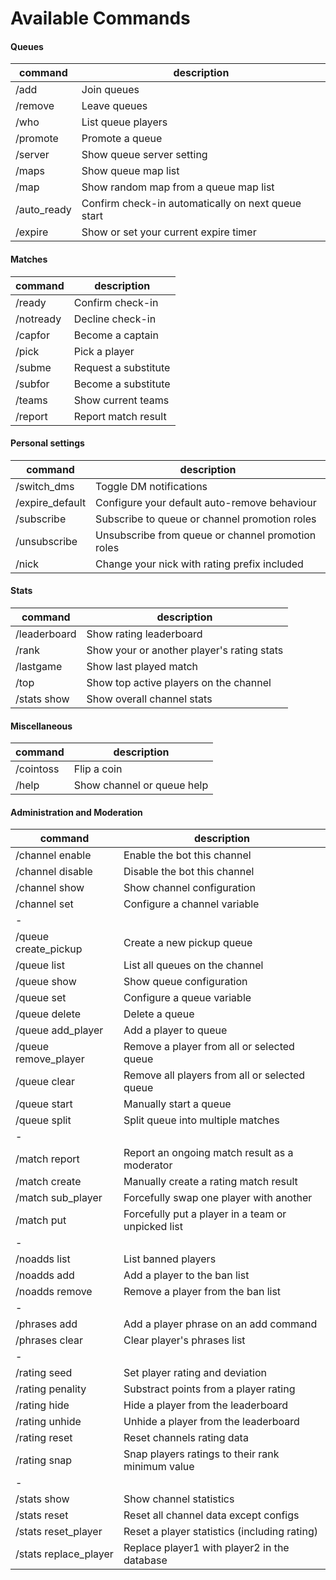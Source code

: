 # Available Commands

#### Queues
| command               | description                                             |
|-----------------------|---------------------------------------------------------|
| /add                  | Join queues                                             |
| /remove               | Leave queues                                            |
| /who                  | List queue players                                      |
| /promote              | Promote a queue                                         |
| /server               | Show queue server setting                               |
| /maps                 | Show queue map list                                     |
| /map                  | Show random map from a queue map list                   |
| /auto_ready           | Confirm check-in automatically on next queue start      |
| /expire               | Show or set your current expire timer                   |

#### Matches
| command               | description                                             |
|-----------------------|---------------------------------------------------------|
| /ready                | Confirm check-in                                        |
| /notready             | Decline check-in                                        |
| /capfor               | Become a captain                                        |
| /pick                 | Pick a player                                           |
| /subme                | Request a substitute                                    |
| /subfor               | Become a substitute                                     |
| /teams                | Show current teams                                      |
| /report               | Report match result                                     |

#### Personal settings
| command               | description                                             |
|-----------------------|---------------------------------------------------------|
| /switch_dms           | Toggle DM notifications                                 |
| /expire_default       | Configure your default auto-remove behaviour            |
| /subscribe            | Subscribe to queue or channel promotion roles           |
| /unsubscribe          | Unsubscribe from queue or channel promotion roles       |
| /nick                 | Change your nick with rating prefix included            |

#### Stats
| command               | description                                             |
|-----------------------|---------------------------------------------------------|
| /leaderboard          | Show rating leaderboard                                 |
| /rank                 | Show your or another player's rating stats              |
| /lastgame             | Show last played match                                  |
| /top                  | Show top active players on the channel                  |
| /stats show           | Show overall channel stats                              |

#### Miscellaneous
| command               | description                                             |
|-----------------------|---------------------------------------------------------|
| /cointoss             | Flip a coin                                             |
| /help                 | Show channel or queue help                              |

#### Administration and Moderation
| command               | description                                             |
|-----------------------|---------------------------------------------------------|
| /channel enable       | Enable the bot this channel                             |
| /channel disable      | Disable the bot this channel                            |
| /channel show         | Show channel configuration                              |
| /channel set          | Configure a channel variable                            |
|-                      |                                                         |
| /queue create_pickup  | Create a new pickup queue                               |
| /queue list           | List all queues on the channel                          |
| /queue show           | Show queue configuration                                |
| /queue set            | Configure a queue variable                              |
| /queue delete         | Delete a queue                                          |
| /queue add_player     | Add a player to queue                                   |
| /queue remove_player  | Remove a player from all or selected queue              |
| /queue clear          | Remove all players from all or selected queue           |
| /queue start          | Manually start a queue                                  |
| /queue split          | Split queue into multiple matches                       |
|-                      |                                                         |
| /match report         | Report an ongoing match result as a moderator           |
| /match create         | Manually create a rating match result                   |
| /match sub_player     | Forcefully swap one player with another                 |
| /match put            | Forcefully put a player in a team or unpicked list      |
|-                      |                                                         |
| /noadds list          | List banned players                                     |
| /noadds add           | Add a player to the ban list                            |
| /noadds remove        | Remove a player from the ban list                       |
|-                      |                                                         |
| /phrases add          | Add a player phrase on an add command                   |
| /phrases clear        | Clear player's phrases list                             |
|-                      |                                                         |
| /rating seed          | Set player rating and deviation                         |
| /rating penality      | Substract points from a player rating                   |
| /rating hide          | Hide a player from the leaderboard                      |
| /rating unhide        | Unhide a player from the leaderboard                    |
| /rating reset         | Reset channels rating data                              |
| /rating snap          | Snap players ratings to their rank minimum value        |
|-                      |                                                         |
| /stats show           | Show channel statistics                                 |
| /stats reset          | Reset all channel data except configs                   |
| /stats reset_player   | Reset a player statistics (including rating)            |
| /stats replace_player | Replace player1 with player2 in the database            |
